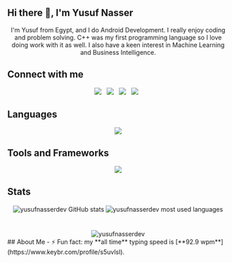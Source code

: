 ## Hi there 👋, I'm Yusuf Nasser

<div align="center">
I'm Yusuf from Egypt, and I do Android Development. I really enjoy coding and problem solving. C++ was my first programming language so I love doing work with it as well. I also have a keen interest in Machine Learning and Business Intelligence.
</div>

## Connect with me
<div align="center">

[<img src="https://img.shields.io/badge/LinkedIn-0077B5?style=for-the-badge&logo=linkedin&logoColor=white"/>](https://www.linkedin.com/in/yusuf-nasser/)  &nbsp; 
  [<img src="https://img.shields.io/badge/Twitter-1DA1F2?style=for-the-badge&logo=twitter&logoColor=white"/>](https://twitter.com/yusufnasserdev)  &nbsp;
  [<img src="https://img.shields.io/badge/Facebook-1877F2?style=for-the-badge&logo=facebook&logoColor=white"/>](https://www.facebook.com/yosifenasser/)  &nbsp;
  [<img src="https://img.shields.io/badge/Gmail-D14836?style=for-the-badge&logo=gmail&logoColor=white"/>](mailto:yusufnassereng@gmail.com)  &nbsp;   
</div>


## Languages
&NewLine;

<div align="center">
    <img src="https://skillicons.dev/icons?i=cpp,c,java,kotlin,cs,js,html,css,py" />
</div>

## Tools and Frameworks
&NewLine;

<div align="center">
    <img src="https://skillicons.dev/icons?i=androidstudio,firebase,visualstudio,vscode,git,bash,regex,linux,nodejs,qt,sqlite,mysql,tensorflow,pytorch&perline=7" />
</div>

<!-- GitHub Stats -->

## Stats

<div align="center">
    <img align="center" src="https://github-readme-stats-git-masterrstaa-rickstaa.vercel.app/api?username=yusufnasserdev&show_icons=true&theme=github_dark&hide_border=true&line_height=27&card_width=390px&env=PAT_1" alt="yusufnasserdev GitHub stats" />
    <img align="center" src="https://github-readme-stats-git-masterrstaa-rickstaa.vercel.app/api/top-langs/?username=yusufnasserdev&langs_count=3&theme=github_dark&hide_border=true&env=PAT_1" alt="yusufnasserdev most used languages" />
</div>

<!-- Streak -->

#

<div align="center">
<img align="center" src="https://github-readme-streak-stats.herokuapp.com?user=yusufnasserdev&theme=github-dark-blue&hide_border=true" alt="yusufnasserdev" />
</div>
<!-- 
<!-- WakaTime Stats 
## Coding Activity (last 7 days)

  
<div align="center">
<a href="https://wakatime.com/@yusufnasserdev" target="_blank">
<img align="center" src="https://github-readme-stats.vercel.app/api/wakatime?username=yusufnasserdev&&theme=github_dark&hide_border=true&hide=Other&v=2&langs_count=4&range=last_7_days" alt="yusufnasserdev"/>
</a>
</div>
-->
## About Me
- ⚡ Fun fact: my **all time** typing speed is [**92.9 wpm**](https://www.keybr.com/profile/s5uvlsl).
